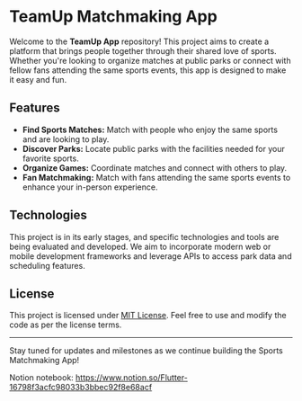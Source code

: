# TeamUp Matchmaking App

Welcome to the **TeamUp App** repository! This project aims to create a platform that brings people together through their shared love of sports. Whether you're looking to organize matches at public parks or connect with fellow fans attending the same sports events, this app is designed to make it easy and fun.

## Features

- **Find Sports Matches:** Match with people who enjoy the same sports and are looking to play.
- **Discover Parks:** Locate public parks with the facilities needed for your favorite sports.
- **Organize Games:** Coordinate matches and connect with others to play.
- **Fan Matchmaking:** Match with fans attending the same sports events to enhance your in-person experience.

## Technologies

This project is in its early stages, and specific technologies and tools are being evaluated and developed. We aim to incorporate modern web or mobile development frameworks and leverage APIs to access park data and scheduling features.

## License

This project is licensed under [MIT License](LICENSE). Feel free to use and modify the code as per the license terms.

---

Stay tuned for updates and milestones as we continue building the Sports Matchmaking App!

Notion notebook: https://www.notion.so/Flutter-16798f3acfc98033b3bbec92f8e68acf